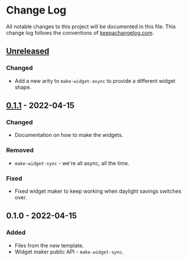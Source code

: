 # Change Log
All notable changes to this project will be documented in this file. This change log follows the conventions of [keepachangelog.com](http://keepachangelog.com/).

## [Unreleased]
### Changed
- Add a new arity to `make-widget-async` to provide a different widget shape.

## [0.1.1] - 2022-04-15
### Changed
- Documentation on how to make the widgets.

### Removed
- `make-widget-sync` - we're all async, all the time.

### Fixed
- Fixed widget maker to keep working when daylight savings switches over.

## 0.1.0 - 2022-04-15
### Added
- Files from the new template.
- Widget maker public API - `make-widget-sync`.

[Unreleased]: https://sourcehost.site/your-name/parking-lot/compare/0.1.1...HEAD
[0.1.1]: https://sourcehost.site/your-name/parking-lot/compare/0.1.0...0.1.1
